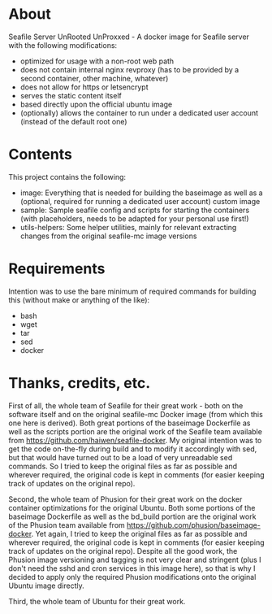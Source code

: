 # About
Seafile Server UnRooted UnProxxed - A docker image for Seafile server with the following modifications:
 - optimized for usage with a non-root web path
 - does not contain internal nginx revproxy (has to be provided by a second container, other machine, whatever)
 - does not allow for https or letsencrypt
 - serves the static content itself
 - based directly upon the official ubuntu image
 - (optionally) allows the container to run under a dedicated user account (instead of the default root one)

# Contents
This project contains the following:
 - image: Everything that is needed for building the baseimage as well as a (optional, required for running a dedicated user account) custom image
 - sample: Sample seafile config and scripts for starting the containers (with placeholders, needs to be adapted for your personal use first!)
 - utils-helpers: Some helper utilities, mainly for relevant extracting changes from the original seafile-mc image versions

# Requirements
Intention was to use the bare minimum of required commands for building this (without make or anything of the like):
 - bash
 - wget
 - tar
 - sed
 - docker

# Thanks, credits, etc.
First of all, the whole team of Seafile for their great work - both on the software itself and on the original seafile-mc Docker image (from which this one here is derived).
Both great portions of the baseimage Dockerfile as well as the scripts portion are the original work of the Seafile team available from https://github.com/haiwen/seafile-docker. My original intention was to get the code on-the-fly during build and to modify it accordingly with sed, but that would have turned out to be a load of very unreadable sed commands. So I tried to keep the original files as far as possible and wherever required, the original code is kept in comments (for easier keeping track of updates on the original repo).

Second, the whole team of Phusion for their great work on the docker container optimizations for the original Ubuntu.
Both some portions of the baseimage Dockerfile as well as the bd_build portion are the original work of the Phusion team available from https://github.com/phusion/baseimage-docker. Yet again, I tried to keep the original files as far as possible and wherever required, the original code is kept in comments (for easier keeping track of updates on the original repo).
Despite all the good work, the Phusion image versioning and tagging is not very clear and stringent (plus I don't need the sshd and cron services in this image here), so that is why I decided to apply only the required Phusion modifications onto the original Ubuntu image directly.

Third, the whole team of Ubuntu for their great work.
